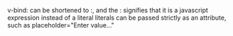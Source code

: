 v-bind: can be shortened to :, and the : signifies that it is a javascript expression instead of a literal
literals can be passed strictly as an attribute, such as placeholder="Enter value..."